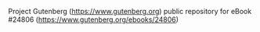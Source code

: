 Project Gutenberg (https://www.gutenberg.org) public repository for eBook #24806 (https://www.gutenberg.org/ebooks/24806)
